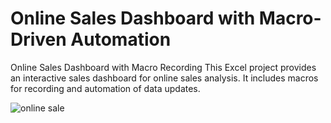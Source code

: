 # Online Sales Dashboard with Macro-Driven Automation
Online Sales Dashboard with Macro Recording This Excel project provides an interactive sales dashboard for online sales analysis. It includes macros for recording and automation of data updates.

![online sale](https://github.com/user-attachments/assets/669d8752-86f1-4287-b869-4d9601d4b800)
